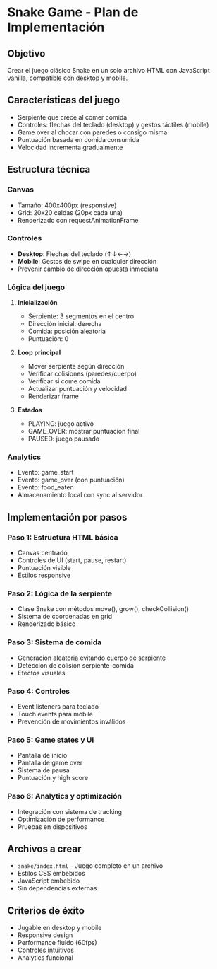 # Snake Game - Plan de Implementación

## Objetivo
Crear el juego clásico Snake en un solo archivo HTML con JavaScript vanilla, compatible con desktop y mobile.

## Características del juego
- Serpiente que crece al comer comida
- Controles: flechas del teclado (desktop) y gestos táctiles (mobile)
- Game over al chocar con paredes o consigo misma
- Puntuación basada en comida consumida
- Velocidad incrementa gradualmente

## Estructura técnica

### Canvas
- Tamaño: 400x400px (responsive)
- Grid: 20x20 celdas (20px cada una)
- Renderizado con requestAnimationFrame

### Controles
- **Desktop**: Flechas del teclado (↑↓←→)
- **Mobile**: Gestos de swipe en cualquier dirección
- Prevenir cambio de dirección opuesta inmediata

### Lógica del juego
1. **Inicialización**
   - Serpiente: 3 segmentos en el centro
   - Dirección inicial: derecha
   - Comida: posición aleatoria
   - Puntuación: 0

2. **Loop principal**
   - Mover serpiente según dirección
   - Verificar colisiones (paredes/cuerpo)
   - Verificar si come comida
   - Actualizar puntuación y velocidad
   - Renderizar frame

3. **Estados**
   - PLAYING: juego activo
   - GAME_OVER: mostrar puntuación final
   - PAUSED: juego pausado

### Analytics
- Evento: game_start
- Evento: game_over (con puntuación)
- Evento: food_eaten
- Almacenamiento local con sync al servidor

## Implementación por pasos

### Paso 1: Estructura HTML básica
- Canvas centrado
- Controles de UI (start, pause, restart)
- Puntuación visible
- Estilos responsive

### Paso 2: Lógica de la serpiente
- Clase Snake con métodos move(), grow(), checkCollision()
- Sistema de coordenadas en grid
- Renderizado básico

### Paso 3: Sistema de comida
- Generación aleatoria evitando cuerpo de serpiente
- Detección de colisión serpiente-comida
- Efectos visuales

### Paso 4: Controles
- Event listeners para teclado
- Touch events para mobile
- Prevención de movimientos inválidos

### Paso 5: Game states y UI
- Pantalla de inicio
- Pantalla de game over
- Sistema de pausa
- Puntuación y high score

### Paso 6: Analytics y optimización
- Integración con sistema de tracking
- Optimización de performance
- Pruebas en dispositivos

## Archivos a crear
- `snake/index.html` - Juego completo en un archivo
- Estilos CSS embebidos
- JavaScript embebido
- Sin dependencias externas

## Criterios de éxito
- Jugable en desktop y mobile
- Responsive design
- Performance fluido (60fps)
- Controles intuitivos
- Analytics funcional